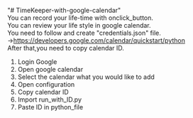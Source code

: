 "# TimeKeeper-with-google-calendar" 
<br>
You can record your life-time with onclick_button.
<br>
You can review your life style in google calendar.
<br>
You need to follow and create "credentials.json" file.
<br>
→https://developers.google.com/calendar/quickstart/python
<br>
After that,you need to copy calendar ID.
<br>
1. Login Google<br>
2. Open google calendar<br>
3. Select the calendar what you would like to add<br>
4. Open configuration<br>
5. Copy calendar ID<br>
6. Import run_with_ID.py<br>
7. Paste ID in python_file<br>
